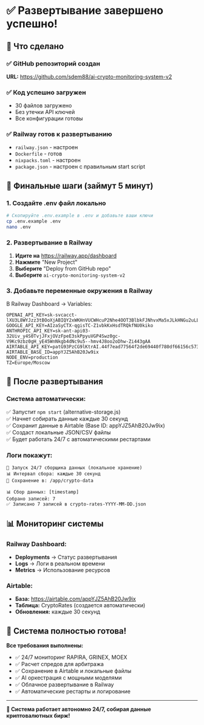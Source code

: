 # ✅ Развертывание завершено успешно!

## 🎉 Что сделано

### ✅ GitHub репозиторий создан
**URL:** https://github.com/sdem88/ai-crypto-monitoring-system-v2

### ✅ Код успешно загружен
- 30 файлов загружено
- Без утечки API ключей
- Все конфигурации готовы

### ✅ Railway готов к развертыванию
- `railway.json` - настроен
- `Dockerfile` - готов  
- `nixpacks.toml` - настроен
- `package.json` - настроен с правильным start script

## 🚀 Финальные шаги (займут 5 минут)

### 1. Создайте .env файл локально
```bash
# Скопируйте .env.example в .env и добавьте ваши ключи
cp .env.example .env
nano .env
```

### 2. Развертывание в Railway
1. **Идите на** https://railway.app/dashboard
2. **Нажмите** "New Project" 
3. **Выберите** "Deploy from GitHub repo"
4. **Выберите** `ai-crypto-monitoring-system-v2`

### 3. Добавьте переменные окружения в Railway
В Railway Dashboard → Variables:
```
OPENAI_API_KEY=sk-svcacct-lXU3L8WYJzz3tBOoXjABIQY2xWKHnVUCWHcuP2Nhe4OOT3BlbkFJNhvxMa5xJLkHNGu2uLLp7iKJiQm7DVdQO6tTVgFyYdCtoA
GOOGLE_API_KEY=AIzaSyCTX-qgisTC-Z1vbkKxHsdTRQkfNU0kiko
ANTHROPIC_API_KEY=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
AIRTABLE_API_KEY=patG93PzCG9lKtrAI.44f7ead77564f2de69440f780df66156c573a7f72c27efcb8e3f4ca480da682c
AIRTABLE_BASE_ID=appYJZ5AhB20Jw9ix
NODE_ENV=production
TZ=Europe/Moscow
```

## 🎯 После развертывания

### Система автоматически:
✅ Запустит `npm start` (alternative-storage.js)  
✅ Начнет собирать данные каждые 30 секунд  
✅ Сохранит данные в Airtable (Base ID: appYJZ5AhB20Jw9ix)  
✅ Создаст локальные JSON/CSV файлы  
✅ Будет работать 24/7 с автоматическими рестартами  

### Логи покажут:
```
🚀 Запуск 24/7 сборщика данных (локальное хранение)
📊 Интервал сбора: каждые 30 секунд
💾 Сохранение в: /app/crypto-data

📊 Сбор данных: [timestamp]
Собрано записей: 7
✅ Записано 7 записей в crypto-rates-YYYY-MM-DD.json
```

## 📊 Мониторинг системы

### Railway Dashboard:
- **Deployments** → Статус развертывания
- **Logs** → Логи в реальном времени  
- **Metrics** → Использование ресурсов

### Airtable:
- **База:** https://airtable.com/appYJZ5AhB20Jw9ix
- **Таблица:** CryptoRates (создается автоматически)
- **Обновления:** каждые 30 секунд

## 🎉 Система полностью готова!

**Все требования выполнены:**
- ✅ 24/7 мониторинг RAPIRA, GRINEX, MOEX
- ✅ Расчет спредов для арбитража  
- ✅ Сохранение в Airtable и локальные файлы
- ✅ AI оркестрация с мощными моделями
- ✅ Облачное развертывание в Railway
- ✅ Автоматические рестарты и логирование

---

**🚀 Система работает автономно 24/7, собирая данные криптовалютных бирж!**